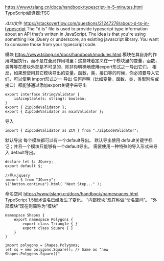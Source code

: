 

https://www.tslang.cn/docs/handbook/typescript-in-5-minutes.html
TypeScript编译器:TSC

.d.ts文件
https://stackoverflow.com/questions/21247278/about-d-ts-in-typescript
The "d.ts" file is used to provide typescript type information about an API that's written in JavaScript. 
The idea is that you're using something like jQuery or underscore, an existing javascript library.
You want to consume those from your typescript code.


模块
https://www.tslang.cn/docs/handbook/modules.html
模块在其自身的作用域里执行，而不是在全局作用域里；这意味着定义在一个模块里的变量，函数，类等等在模块外部是不可见的，除非你明确地使用export形式之一导出它们。
相反，如果想使用其它模块导出的变量，函数，类，接口等的时候，你必须要导入它们，可以使用 import形式之一
导出
任何声明（比如变量，函数，类，类型别名或接口）都能够通过添加export关键字来导出
```
export interface StringValidator {
    isAcceptable(s: string): boolean;
}
export { ZipCodeValidator };
export { ZipCodeValidator as mainValidator };
```
导入
```
import { ZipCodeValidator as ZCV } from "./ZipCodeValidator";
```
默认导出
每个模块都可以有一个default导出。 默认导出使用 default关键字标记；并且一个模块只能够有一个default导出。 需要使用一种特殊的导入形式来导入 default导出。
```
declare let $: JQuery;
export default $;

//导入jquery
import $ from "JQuery";
$("button.continue").html( "Next Step..." );
```

命名空间 https://www.tslang.cn/docs/handbook/namespaces.html
TypeScript 1.5里术语名已经发生了变化。 “内部模块”现在称做“命名空间”。 “外部模块”现在则简称为“模块”
```
namespace Shapes {
    export namespace Polygons {
        export class Triangle { }
        export class Square { }
    }
}

import polygons = Shapes.Polygons;
let sq = new polygons.Square(); // Same as "new Shapes.Polygons.Square()"
```